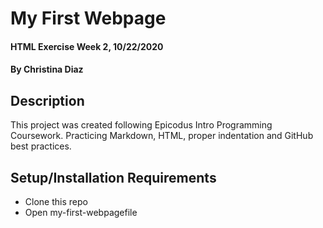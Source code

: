 # My First Webpage

#### HTML Exercise Week 2, 10/22/2020

#### By Christina Diaz

## Description

This project was created following Epicodus Intro Programming Coursework. Practicing Markdown, HTML, proper indentation and GitHub best practices.

## Setup/Installation Requirements

* Clone this repo 
* Open my-first-webpagefile